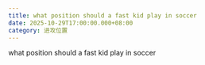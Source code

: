 ```yaml
---
title: what position should a fast kid play in soccer
date: 2025-10-29T17:00:00.000+08:00
category: 进攻位置
---
```

what position should a fast kid play in soccer

![]()
